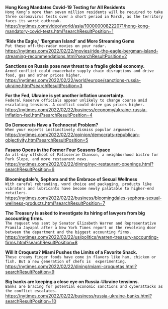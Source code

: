 **Hong Kong Mandates Covid-19 Testing for All Residents**\
`Hong Kong’s more than seven million residents will be required to take three coronavirus tests over a short period in March, as the territory faces its worst outbreak.`\
https://nytimes.com/video/world/asia/100000008222071/hong-kong-mandatory-covid-tests.html?searchResultPosition=1

**‘Ride the Eagle,’ ‘Bergman Island’ and More Streaming Gems**\
`Put these off-the-radar movies on your radar.`\
https://nytimes.com/2022/02/22/movies/ride-the-eagle-bergman-island-streaming-recommendations.html?searchResultPosition=2

**Sanctions on Russia pose new threat to a fragile global economy.**\
`Armed conflict could exacerbate supply chain disruptions and drive food, gas and other prices higher.`\
https://nytimes.com/2022/02/22/world/europe/sanctions-russia-ukraine.html?searchResultPosition=3

**For the Fed, Ukraine is yet another inflation uncertainty.**\
`Federal Reserve officials appear unlikely to change course amid escalating tensions. A conflict could drive gas prices higher.`\
https://nytimes.com/2022/02/22/business/economy/ukraine-russia-inflation-fed.html?searchResultPosition=4

**Do Democrats Have a Technocrat Problem?**\
`When your experts instinctively dismiss popular arguments.`\
https://nytimes.com/2022/02/22/opinion/democrats-republican-objectivity.html?searchResultPosition=5

**Fasano Opens in the Former Four Seasons Space**\
`An all-day offshoot of Patisserie Chanson, a neighborhood bistro for Park Slope, and more restaurant news.`\
https://nytimes.com/2022/02/22/dining/nyc-restaurant-openings.html?searchResultPosition=6

**Bloomingdale’s, Sephora and the Embrace of Sexual Wellness**\
`With careful rebranding, word choice and packaging, products like vibrators and lubricants have become newly palatable to higher-end retailers.`\
https://nytimes.com/2022/02/22/business/bloomingdales-sephora-sexual-wellness-products.html?searchResultPosition=7

**The Treasury is asked to investigate its hiring of lawyers from big accounting firms.**\
`The request was sent by Senator Elizabeth Warren and Representative Pramila Jayapal after a New York Times report on the revolving door between the department and the biggest accounting firms.`\
https://nytimes.com/2022/02/22/us/politics/warren-treasury-accounting-firms.html?searchResultPosition=8

**Will It Croqueta? Miami Pushes the Limits of a Favorite Snack.**\
`These creamy finger foods have come in flavors like ham, chicken or fish. But a new generation of chefs is  experimenting.`\
https://nytimes.com/2022/02/22/dining/miami-croquetas.html?searchResultPosition=9

**Big banks are keeping a close eye on Russia-Ukraine tensions.**\
`Banks are bracing for potential economic sanctions and cyberattacks as the conflict escalates.`\
https://nytimes.com/2022/02/22/business/russia-ukraine-banks.html?searchResultPosition=10

